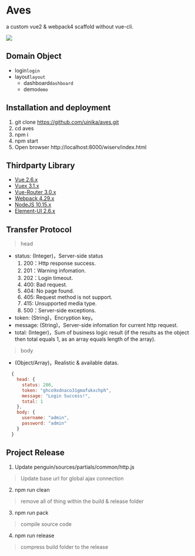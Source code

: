 # Aves

a custom vue2 & webpack4 scaffold without vue-cli.

![](sources/assets/favicon.ico)

## Domain Object

- login`login`
- layout`layout`
  - dashboard`dashboard`
  - demo`demo`

## Installation and deployment

1. git clone https://github.com/uinika/aves.git
2. cd aves
3. npm i
4. npm start
5. Open browser http://localhost:8000/wiserv/index.html

## Thirdparty Library

- [Vue 2.6.x](https://vuejs.org/)
- [Vuex 3.1.x](https://vuejs.org/)
- [Vue-Router 3.0.x](https://vuejs.org/)
- [Webpack 4.29.x](https://webpack.js.org/)
- [NodeJS 10.15.x](https://nodejs.org/)
- [Element-UI 2.6.x](element.eleme.io/)

## Transfer Protocol

> head

- status: (Integer)，Server-side status
  1. 200：Http response success.
  2. 201：Warning infomation.
  3. 202：Login timeout.
  4. 400: Bad request.
  5. 404: No page found.
  6. 405: Request method is not support.
  7. 415: Unsupported media type.
  8. 500：Server-side exceptions.
- token: (String)，Encryption key。
- message: (String)，Server-side infomation for current http request.
- total: (Integer)，Sum of business logic result (if the results as the object then total equals 1, as an array equals length of the array).

> body

- (Object/Array)，Realistic & available datas.

```javascript
  {
    head: {
      status: 200,
      token: "ghco9xdnaco31gmafukxchph",
      message: "Login Success!",
      total: 1
    },
    body: {
      username: "admin",
      password: "admin"
    }
  }
```

## Project Release

1. Update penguin/sources/partials/common/http.js

> Update base url for global ajax connection

2. npm run clean

> remove all of thing within the build & release folder

3. npm run pack

> compile source code

4. npm run release

> compress build folder to the release
